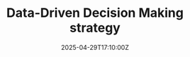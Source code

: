 ---
title: Data-Driven Decision Making strategy
linkTitle: 'Data-Driven Decision Making strategy '
date: '2025-04-29T17:10:00Z'
weight: 1
description: Implement a data-driven decision-making strategy focusing on establishing
  a data-informed culture, improving decision accuracy, and enhancing operational
  efficiency through robust data infrastructure, analytics frameworks, and comprehensive
  training programs. Regular reviews will ensure adaptability and effectiveness.
draft: false
ref: data-driven-decision-making-strategy
---